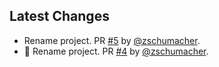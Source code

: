 
## Latest Changes

* Rename project. PR [#5](https://github.com/zschumacher/giphpy/pull/5) by [@zschumacher](https://github.com/zschumacher).
* 🔧 Rename project. PR [#4](https://github.com/zschumacher/giphpy/pull/4) by [@zschumacher](https://github.com/zschumacher).


